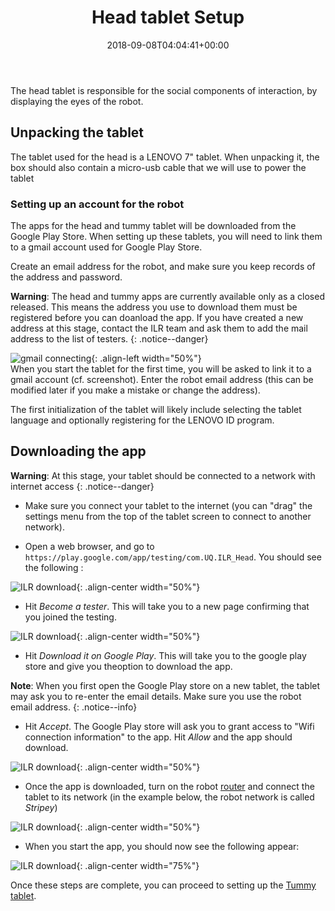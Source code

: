﻿---
title: "Head tablet Setup"
permalink: /head_setup/
excerpt: "How to quickly install and setup the head tablet for use in the Indigenous Language Robots project."
date: 2018-09-08T04:04:41+00:00

toc: true
toc_icon: "clipboard-list"
toc_label: "Steps"
toc_sticky: true
---

The head tablet is responsible for the social components of interaction, by displaying the eyes of the robot. 

## Unpacking the tablet

The tablet used for the head is a LENOVO 7" tablet. When unpacking it, the box should also contain a micro-usb cable that we will use to power the tablet

### Setting up an account for the robot

The apps for the head and tummy tablet will be downloaded from the Google Play Store. When setting up these tablets, you will need to link them to a gmail account used for Google Play Store. 

Create an email address for the robot, and make sure you keep records of the address and password. 

**Warning**: The head and tummy apps are currently available only as a closed released. This means the address you use to download them must be registered before you can doanload the app. If you have created a new address at this stage, contact the ILR team and ask them to add the mail address to the list of testers.
{: .notice--danger}

![gmail connecting](/ILR/assets/head/1.png){: .align-left width="50%"}  
When you start the tablet for the first time, you will be asked to link it to a gmail account (cf. screenshot). Enter the robot email address (this can be modified later if you make a mistake or change the address).

The first initialization of the tablet will likely include selecting the tablet language and optionally registering for the LENOVO ID program. 

## Downloading the app

**Warning**: At this stage, your tablet should be connected to a network with internet access
{: .notice--danger}

- Make sure you connect your tablet to the internet (you can "drag" the settings menu from the top of the tablet screen to connect to another network).

- Open a web browser, and go to `https://play.google.com/app/testing/com.UQ.ILR_Head`. You should see the following :

![ILR download](/ILR/assets/head/6.png){: .align-center width="50%"}

- Hit *Become a tester*. This will take you to a new page confirming that you joined the testing.

![ILR download](/ILR/assets/head/7.png){: .align-center width="50%"}

- Hit *Download it on Google Play*. This will take you to the google play store and give you theoption to download the app.

**Note**: When you first open the Google Play store on a new tablet, the tablet may ask you to re-enter the email details. Make sure you use the robot email address.
{: .notice--info}

- Hit *Accept*. The Google Play store will ask you to grant access to "Wifi connection information" to the app. Hit *Allow* and the app should download.

![ILR download](/ILR/assets/head/9.png){: .align-center width="50%"}

- Once the app is downloaded, turn on the robot [router](/ILR/router_setup) and connect the tablet to its network (in the example below, the robot network is called *Stripey*)

![ILR download](/ILR/assets/head/11.png){: .align-center width="50%"}

- When you start the app, you should now see the following appear:

![ILR download](/ILR/assets/head/12.png){: .align-center width="75%"}

Once these steps are complete, you can proceed to setting up the [Tummy tablet](/ILR/tummy_setup).

